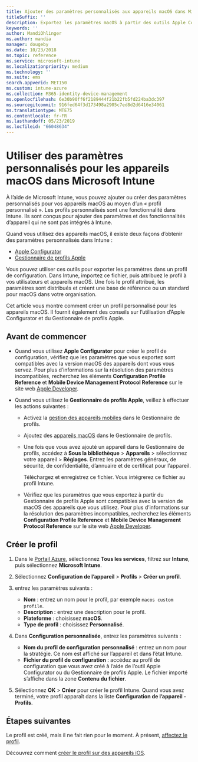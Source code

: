 ```yaml
---
title: Ajouter des paramètres personnalisés aux appareils macOS dans Microsoft Intune - Azure | Microsoft Docs
titleSuffix: ''
description: Exportez les paramètres macOS à partir des outils Apple Configurator ou Gestionnaire de profils Apple, puis importez-les dans Microsoft Intune. Ces paramètres peuvent créer, utiliser et contrôler les paramètres et fonctionnalités personnalisés sur les appareils macOS. Vous pouvez ensuite assigner ou distribuer ce profil personnalisé aux appareils macOS de votre organisation pour créer une base de référence ou un standard.
keywords: ''
author: MandiOhlinger
ms.author: mandia
manager: dougeby
ms.date: 10/23/2018
ms.topic: reference
ms.service: microsoft-intune
ms.localizationpriority: medium
ms.technology: ''
ms.suite: ems
search.appverid: MET150
ms.custom: intune-azure
ms.collection: M365-identity-device-management
ms.openlocfilehash: 6e30b90ff6f2189444f21b22fb5fd224ba3dc397
ms.sourcegitcommit: 916fed64f3d173498a2905c7ed8d2d6416e34061
ms.translationtype: MTE75
ms.contentlocale: fr-FR
ms.lasthandoff: 05/23/2019
ms.locfileid: "66048634"
---
```

# <a name="use-custom-settings-for-macos-devices-in-microsoft-intune"></a>Utiliser des paramètres personnalisés pour les appareils macOS dans Microsoft Intune

À l’aide de Microsoft Intune, vous pouvez ajouter ou créer des paramètres personnalisés pour vos appareils macOS au moyen d’un « profil personnalisé ». Les profils personnalisés sont une fonctionnalité dans Intune. Ils sont conçus pour ajouter des paramètres et des fonctionnalités d’appareil qui ne sont pas intégrés à Intune.

Quand vous utilisez des appareils macOS, il existe deux façons d’obtenir des paramètres personnalisés dans Intune :

- [Apple Configurator](https://itunes.apple.com/app/apple-configurator-2/id1037126344?mt=12)
- [Gestionnaire de profils Apple](https://support.apple.com/profile-manager)

Vous pouvez utiliser ces outils pour exporter les paramètres dans un profil de configuration. Dans Intune, importez ce fichier, puis attribuez le profil à vos utilisateurs et appareils macOS. Une fois le profil attribué, les paramètres sont distribués et créent une base de référence ou un standard pour macOS dans votre organisation.

Cet article vous montre comment créer un profil personnalisé pour les appareils macOS. Il fournit également des conseils sur l’utilisation d’Apple Configurator et du Gestionnaire de profils Apple.

## <a name="before-you-begin"></a>Avant de commencer

- Quand vous utilisez **Apple Configurator** pour créer le profil de configuration, vérifiez que les paramètres que vous exportez sont compatibles avec la version macOS des appareils dont vous vous servez. Pour plus d’informations sur la résolution des paramètres incompatibles, recherchez les éléments **Configuration Profile Reference** et **Mobile Device Management Protocol Reference** sur le site web [Apple Developer](https://developer.apple.com/).

- Quand vous utilisez le **Gestionnaire de profils Apple**, veillez à effectuer les actions suivantes :

  - Activez la [gestion des appareils mobiles](https://help.apple.com/serverapp/mac/5.7/#/apd05B9B761-D390-4A75-9251-E9AD29A61D0C) dans le Gestionnaire de profils.
  - Ajoutez des [appareils macOS](https://help.apple.com/profilemanager/mac/5.7/#/pm9onzap1984) dans le Gestionnaire de profils.
  - Une fois que vous avez ajouté un appareil dans le Gestionnaire de profils, accédez à **Sous la bibliothèque**  > **Appareils** > sélectionnez votre appareil > **Réglages**. Entrez les paramètres généraux, de sécurité, de confidentialité, d’annuaire et de certificat pour l’appareil.

    Téléchargez et enregistrez ce fichier. Vous intégrerez ce fichier au profil Intune. 

  - Vérifiez que les paramètres que vous exportez à partir du Gestionnaire de profils Apple sont compatibles avec la version de macOS des appareils que vous utilisez. Pour plus d’informations sur la résolution des paramètres incompatibles, recherchez les éléments **Configuration Profile Reference** et **Mobile Device Management Protocol Reference** sur le site web [Apple Developer](https://developer.apple.com/).

## <a name="create-the-profile"></a>Créer le profil

1. Dans le [Portail Azure](https://portal.azure.com), sélectionnez **Tous les services**, filtrez sur **Intune**, puis sélectionnez **Microsoft Intune**.
2. Sélectionnez **Configuration de l’appareil** > **Profils** > **Créer un profil**.
3. entrez les paramètres suivants :

    - **Nom** : entrez un nom pour le profil, par exemple `macos custom profile`.
    - **Description :** entrez une description pour le profil.
    - **Plateforme** : choisissez **macOS**.
    - **Type de profil** : choisissez **Personnalisé**.

4. Dans **Configuration personnalisée**, entrez les paramètres suivants :

    - **Nom du profil de configuration personnalisé** : entrez un nom pour la stratégie. Ce nom est affiché sur l’appareil et dans l’état Intune.
    - **Fichier du profil de configuration** : accédez au profil de configuration que vous avez créé à l’aide de l’outil Apple Configurator ou du Gestionnaire de profils Apple. Le fichier importé s’affiche dans la zone **Contenu du fichier**.

5. Sélectionnez **OK** > **Créer** pour créer le profil Intune. Quand vous avez terminé, votre profil apparaît dans la liste **Configuration de l’appareil - Profils**.

## <a name="next-steps"></a>Étapes suivantes

Le profil est créé, mais il ne fait rien pour le moment. À présent, [affectez le profil](device-profile-assign.md).

Découvrez comment [créer le profil sur des appareils iOS](custom-settings-ios.md).
